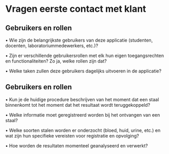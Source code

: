 # Vragen eerste contact met klant
## Gebruikers en rollen
•	Wie zijn de belangrijkste gebruikers van deze applicatie (studenten, docenten, laboratoriummedewerkers, etc.)?

•	Zijn er verschillende gebruikersrollen met elk hun eigen toegangsrechten en functionaliteiten? Zo ja, welke rollen zijn dat?

•	Welke taken zullen deze gebruikers dagelijks uitvoeren in de applicatie?


## Gebruikers en rollen
•	Kun je de huidige procedure beschrijven van het moment dat een staal binnenkomt tot het moment dat het resultaat wordt teruggekoppeld?

•	Welke informatie moet geregistreerd worden bij het ontvangen van een staal?

•	Welke soorten stalen worden er onderzocht (bloed, huid, urine, etc.) en wat zijn hun specifieke vereisten voor registratie en opvolging?

•	Hoe worden de resultaten momenteel geanalyseerd en verwerkt?
